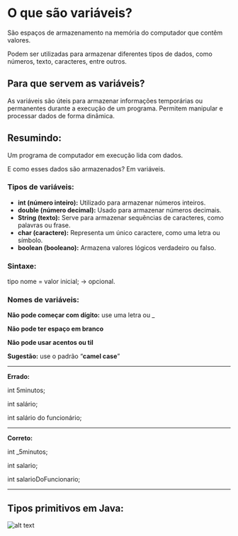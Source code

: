 # O que são variáveis?

São espaços de armazenamento na memória do computador que contêm valores.

Podem ser utilizadas para armazenar diferentes tipos de dados, como números, texto, caracteres, entre outros.

## Para que servem as variáveis?

As variáveis são úteis para armazenar informações temporárias ou permanentes durante a execução de um programa.
Permitem manipular e processar dados de forma dinâmica.

## Resumindo:
Um programa de computador em execução lida com dados.

E como esses dados são armazenados? Em variáveis.


### Tipos de variáveis:

- **int (número inteiro):** Utilizado para armazenar números inteiros.
- **double (número decimal):** Usado para armazenar números decimais.
- **String (texto):** Serve para armazenar sequências de caracteres, como palavras ou frase.
- **char (caractere):** Representa um único caractere, como uma letra ou símbolo.
- **boolean (booleano):** Armazena valores lógicos verdadeiro ou falso.

### Sintaxe:
tipo nome = valor inicial; -> opcional.


### Nomes de variáveis:

**Não pode começar com dígito:** use uma letra ou _

**Não pode ter espaço em branco**

**Não pode usar acentos ou til**

**Sugestão:** use o padrão “**camel case**”

---

**Errado:**

int 5minutos;

int salário;

int salário do funcionário;

---

**Correto:**

int _5minutos;

int salario;

int salarioDoFuncionario;

---

## Tipos primitivos em Java:

![alt text](image.png)